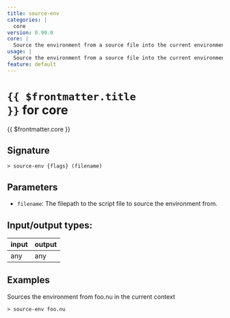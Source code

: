 ```yaml
---
title: source-env
categories: |
  core
version: 0.90.0
core: |
  Source the environment from a source file into the current environment.
usage: |
  Source the environment from a source file into the current environment.
feature: default
---
```

<!-- This file is automatically generated. Please edit the command in https://github.com/nushell/nushell instead. -->

# <code>{{ $frontmatter.title }}</code> for core

<div class='command-title'>{{ $frontmatter.core }}</div>

## Signature

```> source-env {flags} (filename)```

## Parameters

 -  `filename`: The filepath to the script file to source the environment from.


## Input/output types:

| input | output |
| ----- | ------ |
| any   | any    |

## Examples

Sources the environment from foo.nu in the current context
```nu
> source-env foo.nu

```
